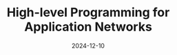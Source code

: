 ---
title: "High-level Programming for Application Networks"
abbr: "NSDI '25"
toappear: true
periodical: "The 22nd USENIX Symposium on Networked Systems Design and Implementation"
selected: "yes"
date: 2024-12-10

authors:
- Xiangfeng Zhu
- Yuyao Wang
- Banruo Liu
- Yongtong Wu
- Nikola Bojanic
- Jingrong Chen
- Gilbert Bernstein
- Arvind Krishnamurthy
- Sam Kumar
- Ratul Mahajan
- Danyang Zhuo

url_github: appnet-org/appnet
url_website: https://appnet.wiki

publication_types: ["1"]

tags: ["selected"]
---